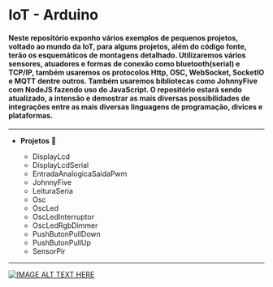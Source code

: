# IoT - Arduino

#### Neste repositório exponho vários exemplos de pequenos projetos, voltado ao mundo da IoT, para alguns projetos, além do código fonte, terão os esquemáticos de montagens detalhado. Utilizaremos vários sensores, atuadores e formas de conexão como bluetooth(serial) e TCP/IP, também usaremos os protocolos Http, OSC, WebSocket, SocketIO e MQTT dentre outros. Também usaremos bibliotecas como JohnnyFive com NodeJS fazendo uso do JavaScript. O repositório estará sendo atualizado, a intensão e demostrar as mais diversas possibilidades de integrações entre as mais diversas linguagens de programação, divices e plataformas.

---

* **Projetos** 🧠

    * DisplayLcd 
    * DisplayLcdSerial
    * EntradaAnalogicaSaidaPwm
    * JohnnyFive
    * LeituraSeria
    * Osc
    * OscLed
    * OscLedInterruptor
    * OscLedRgbDimmer
    * PushButonPullDown
    * PushButonPullUp
    * SensorPir

---

[![IMAGE ALT TEXT HERE](https://i9.ytimg.com/vi/bxiT6m4V0zQ/default.jpg?sqp=CIyH1dYF&rs=AOn4CLAm9WsQBixYLNrl_fQPyYNP2W9Jgg)](https://www.youtube.com/watch?v=bxiT6m4V0zQ)
